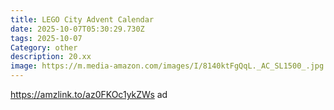 ```yaml
---
title: LEGO City Advent Calendar
date: 2025-10-07T05:30:29.730Z
tags: 2025-10-07
Category: other
description: 20.xx
image: https://m.media-amazon.com/images/I/8140ktFgQqL._AC_SL1500_.jpg
---
```

https://amzlink.to/az0FKOc1ykZWs ad